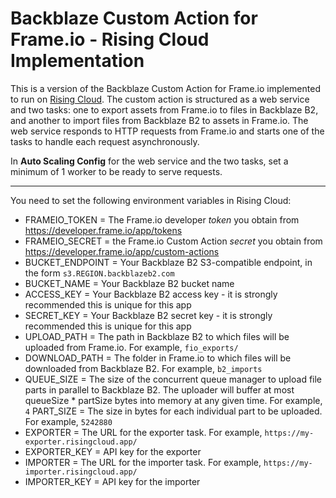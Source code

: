 # Backblaze Custom Action for Frame.io - Rising Cloud Implementation

This is a version of the Backblaze Custom Action for Frame.io implemented to run on [Rising Cloud](https://risingcloud.com/). The custom action is structured as a web service and two tasks: one to export assets from Frame.io to files in Backblaze B2, and another to import files from Backblaze B2 to assets in Frame.io. The web service responds to HTTP requests from Frame.io and starts one of the tasks to handle each request asynchronously.

In **Auto Scaling Config** for the web service and the two tasks, set a minimum of 1 worker to be ready to serve requests.

***

You need to set the following environment variables in Rising Cloud:

- FRAMEIO_TOKEN = The Frame.io developer *token* you obtain from https://developer.frame.io/app/tokens
- FRAMEIO_SECRET = the Frame.io Custom Action *secret* you obtain from https://developer.frame.io/app/custom-actions
- BUCKET_ENDPOINT = Your Backblaze B2 S3-compatible endpoint, in the form `s3.REGION.backblazeb2.com`
- BUCKET_NAME = Your Backblaze B2 bucket name
- ACCESS_KEY = Your Backblaze B2 access key - it is strongly recommended this is unique for this app
- SECRET_KEY = Your Backblaze B2 secret key - it is strongly recommended this is unique for this app
- UPLOAD_PATH = The path in Backblaze B2 to which files will be uploaded from Frame.io. For example, `fio_exports/`
- DOWNLOAD_PATH = The folder in Frame.io to which files will be downloaded from Backblaze B2. For example, `b2_imports`
- QUEUE_SIZE = The size of the concurrent queue manager to upload file parts in parallel to Backblaze B2. The uploader will buffer at most queueSize * partSize bytes into memory at any given time. For example, `4`
  PART_SIZE = The size in bytes for each individual part to be uploaded. For example, `5242880`
- EXPORTER = The URL for the exporter task. For example, `https://my-exporter.risingcloud.app/`
- EXPORTER_KEY = API key for the exporter
- IMPORTER = The URL for the importer task. For example, `https://my-importer.risingcloud.app/`
- IMPORTER_KEY = API key for the importer
